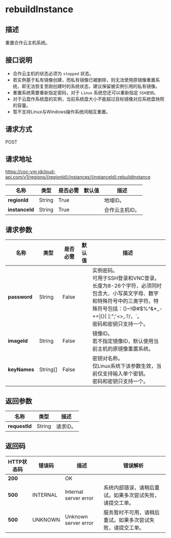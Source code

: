 # rebuildInstance


## 描述
重置合作云主机系统。

## 接口说明
- 合作云主机的状态必须为 `stopped` 状态。
- 若实例基于私有镜像创建，而私有镜像已被删除，则无法使用原镜像重置系统，即无法恢复至刚创建时的系统状态，建议保留被实例引用的私有镜像。
- 重置系统需要重新指定密码，对于 `Linux` 系统您还可以重新指定 `SSH密钥`。
- 对于云盘作系统盘的实例，当前系统盘大小不能超过目标镜像对应系统盘快照的容量。
- 暂不支持Linux与Windows操作系统间相互重置。


## 请求方式
POST

## 请求地址
https://coc-vm.jdcloud-api.com/v1/regions/{regionId}/instances/{instanceId}:rebuildInstance

|名称|类型|是否必需|默认值|描述|
|---|---|---|---|---|
|**regionId**|String|True| |地域ID。|
|**instanceId**|String|True| |合作云主机ID。|

## 请求参数
|名称|类型|是否必需|默认值|描述|
|---|---|---|---|---|
|**password**|String|False| |实例密码。<br>可用于SSH登录和VNC登录。<br>长度为8-26个字符，必须同时包含大、小写英文字母、数字和特殊符号中的三类字符。特殊符号包括：\(\)\~!@#$%^&\*\_-+=\|{}\[ ]:";'<>,.?/，`。<br>密码和密钥只支持一个。<br>|
|**imageId**|String|False| |镜像ID。<br>若不指定镜像ID，默认使用当前主机的原镜像重置系统。<br>|
|**keyNames**|String[]|False| |密钥对名称。<br>仅Linux系统下该参数生效，当前仅支持输入单个密钥。<br>密码和密钥只支持一个。<br>|


## 返回参数
|名称|类型|描述|
|---|---|---|
|**requestId**|String|请求ID。|


## 返回码
|HTTP状态码|错误码|描述|错误解析|
|---|---|---|---|
|**200**||OK||
|**500**|INTERNAL|Internal server error|系统内部错误，请稍后重试。如果多次尝试失败，请提交工单。|
|**500**|UNKNOWN|Unknown server error|服务暂时不可用，请稍后重试。如果多次尝试失败，请提交工单。|
